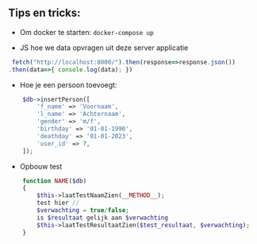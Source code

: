 ## Tips en tricks:
* Om docker te starten:
```docker-compose up```

* JS hoe we data opvragen uit deze server applicatie

```js
 fetch("http://localhost:8000/").then(response=>response.json())
.then(data=>{ console.log(data); })
```

* Hoe je een persoon toevoegt:
```php
    $db->insertPerson([
        'f_name' => 'Voornaam',
        'l_name' => 'Achternaam',
        'gender' => 'm/f',
        'birthday' => '01-01-1990',
        'deathday' => '01-01-2023',
        'user_id' => ?,
    ]);
```
* Opbouw test

```php
    function NAME($db)
    {
        $this->laatTestNaamZien(__METHOD__);
        test hier //
        $verwachting = true/false;
        is $resultaat gelijk aan $verwachting
        $this->laatTestResultaatZien($test_resultaat, $verwachting);
    }
``` 

